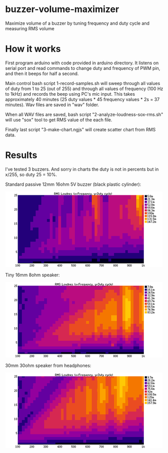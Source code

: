 # buzzer-volume-maximizer
Maximize volume of a buzzer by tuning frequency and duty cycle and measuring RMS volume

# How it works

First program arduino with code provided in arduino directory. It listens on serial port
and read commands to change duty and frequency of PWM pin, and then it beeps for half a second.

Main control bash script 1-record-samples.sh will sweep through all values of duty from 1 to 25 (out of 255)
and through all values of frequency (100 Hz to 1kHz) and records the beep using PC's mic input. This takes approximately 
40 minutes (25 duty values * 45 frequency values * 2s = 37 minutes). Wav files are saved in "wav" folder.

When all WAV files are saved, bash script "2-analyze-loudness-sox-rms.sh" will use "sox" tool to get RMS value of the
each file.

Finally last script "3-make-chart.ngjs" will create scatter chart from RMS data.

# Results

I've tested 3 buzzers. And sorry in charts the duty is not in percents but in x/255, so duty 25 = 10%.

Standard passive 12mm 16ohm 5V buzzer (black plastic cylinder):

![Passive buzzer 16ohm 12mm](results/buzzer_16ohm_12mm.gif)

Tiny 16mm 8ohm speaker:

![Speaker 8ohm 16mm](results/speaker_8ohm_16mm.gif)

30mm 30ohm speaker from headphones:

![Speaker 30ohm 30mm](results/speaker_30ohm_30mm.gif)

